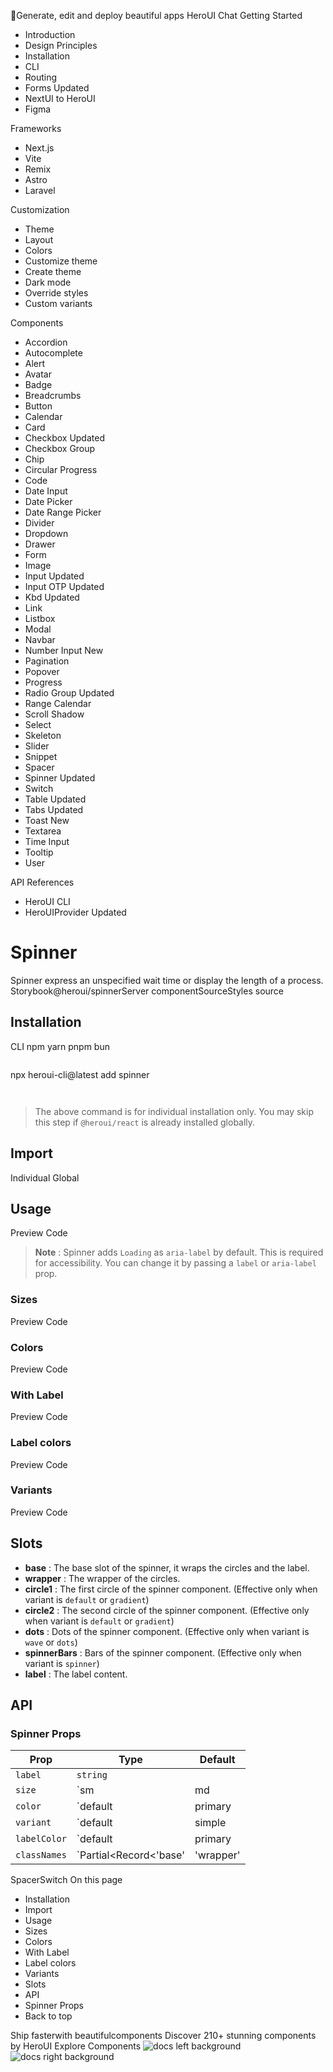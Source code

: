 🚀Generate, edit and deploy beautiful apps
HeroUI Chat
Getting Started
  * Introduction
  * Design Principles
  * Installation
  * CLI
  * Routing
  * Forms
Updated
  * NextUI to HeroUI
  * Figma


Frameworks
  * Next.js
  * Vite
  * Remix
  * Astro
  * Laravel


Customization
  * Theme
  * Layout
  * Colors
  * Customize theme
  * Create theme
  * Dark mode
  * Override styles
  * Custom variants


Components
  * Accordion
  * Autocomplete
  * Alert
  * Avatar
  * Badge
  * Breadcrumbs
  * Button
  * Calendar
  * Card
  * Checkbox
Updated
  * Checkbox Group
  * Chip
  * Circular Progress
  * Code
  * Date Input
  * Date Picker
  * Date Range Picker
  * Divider
  * Dropdown
  * Drawer
  * Form
  * Image
  * Input
Updated
  * Input OTP
Updated
  * Kbd
Updated
  * Link
  * Listbox
  * Modal
  * Navbar
  * Number Input
New
  * Pagination
  * Popover
  * Progress
  * Radio Group
Updated
  * Range Calendar
  * Scroll Shadow
  * Select
  * Skeleton
  * Slider
  * Snippet
  * Spacer
  * Spinner
Updated
  * Switch
  * Table
Updated
  * Tabs
Updated
  * Toast
New
  * Textarea
  * Time Input
  * Tooltip
  * User


API References
  * HeroUI CLI
  * HeroUIProvider
Updated


# Spinner
Spinner express an unspecified wait time or display the length of a process.
Storybook@heroui/spinnerServer componentSourceStyles source
## Installation
CLI
npm
yarn
pnpm
bun
```

```

npx heroui-cli@latest add spinner

```


```

> The above command is for individual installation only. You may skip this step if `@heroui/react` is already installed globally.
## Import
Individual
Global
## Usage
Preview
Code
> **Note** : Spinner adds `Loading` as `aria-label` by default. This is required for accessibility. You can change it by passing a `label` or `aria-label` prop.
### Sizes
Preview
Code
### Colors
Preview
Code
### With Label
Preview
Code
### Label colors
Preview
Code
### Variants
Preview
Code
## Slots
  * **base** : The base slot of the spinner, it wraps the circles and the label.
  * **wrapper** : The wrapper of the circles.
  * **circle1** : The first circle of the spinner component. (Effective only when variant is `default` or `gradient`)
  * **circle2** : The second circle of the spinner component. (Effective only when variant is `default` or `gradient`)
  * **dots** : Dots of the spinner component. (Effective only when variant is `wave` or `dots`)
  * **spinnerBars** : Bars of the spinner component. (Effective only when variant is `spinner`)
  * **label** : The label content.


## API
### Spinner Props
Prop| Type| Default  
---|---|---  
`label`| `string`  
`size`| `sm | md | lg`| `"md"`  
`color`| `default | primary | secondary | success | warning | danger`| `"primary"`  
`variant`| `default | simple | gradient | wave | dots | spinner`| `"default"`  
`labelColor`| `default | primary | secondary | success | warning | danger`| `"default"`  
`classNames`| `Partial<Record<'base' | 'wrapper' | 'circle1' | 'circle2' | 'dots' | 'spinnerBars' | 'label', string>>`  
SpacerSwitch
On this page
  * Installation
  * Import
  * Usage
  * Sizes
  * Colors
  * With Label
  * Label colors
  * Variants
  * Slots
  * API
  * Spinner Props
  * Back to top


Ship fasterwith beautifulcomponents
Discover 210+ stunning components by HeroUI
Explore Components
![docs left background](https://heroui-assets.nyc3.cdn.digitaloceanspaces.com/images/docs-left.png)
![docs right background](https://heroui-assets.nyc3.cdn.digitaloceanspaces.com/images/docs-right.png)
